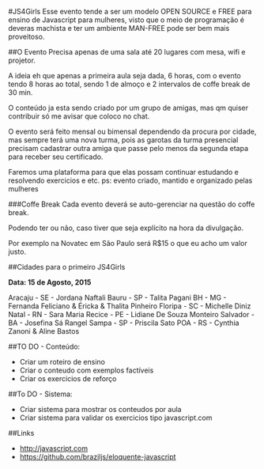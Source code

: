 
#JS4Girls
Esse evento tende a ser um modelo OPEN SOURCE e FREE para ensino de Javascript para mulheres, visto que o meio de programação é deveras machista e ter um ambiente MAN-FREE pode ser bem mais proveitoso.

##O Evento
Precisa apenas de uma sala até 20 lugares com mesa, wifi e projetor.

A ideia eh que apenas a primeira aula seja dada, 6 horas, com o evento tendo 8 horas ao total, sendo 1 de almoço e 2 intervalos de coffe break de 30 min.

O conteúdo ja esta sendo criado por um grupo de amigas, mas qm quiser contribuir só me avisar que coloco no chat.

O evento será feito mensal ou bimensal dependendo da procura por cidade, mas sempre terá uma nova turma, pois as garotas da turma presencial precisam cadastrar outra amiga que passe pelo menos da segunda etapa para receber seu certificado.

Faremos uma plataforma para que elas possam continuar estudando e resolvendo exercicios e etc.
ps: evento criado, mantido e organizado pelas mulheres 

###Coffe Break
Cada evento deverá se auto-gerenciar na questão do coffe break.

Podendo ter ou não, caso tiver que seja explícito na hora da divulgação.

Por exemplo na Novatec em São Paulo será R$15 o que eu acho um valor justo.

##Cidades para o primeiro JS4Girls 

**Data: 15 de Agosto, 2015**

Aracaju - SE - Jordana Naftali
Bauru - SP - Talita Pagani
BH - MG - Fernanda Feliciano & Éricka & Thalita Pinheiro
Floripa - SC - Michelle Diniz
Natal - RN - Sara Maria
Recice - PE - Lidiane De Souza Monteiro
Salvador - BA - Josefina Sá Rangel
Sampa - SP - Priscila Sato
POA - RS - Cynthia Zanoni & Aline Bastos

##TO DO - Conteúdo:

- Criar um roteiro de ensino
- Criar o conteudo com exemplos factíveis
- Criar os exercicios de reforço

##To DO - Sistema:

- Criar sistema para mostrar os conteudos por aula
- Criar sistema para validar os exercicios tipo javascript.com

##Links

- http://javascript.com
- https://github.com/braziljs/eloquente-javascript
